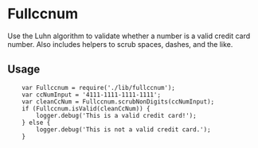 Fullccnum
=========

Use the Luhn algorithm to validate whether a number is a valid credit card number. Also includes helpers to scrub spaces, dashes, and the like.

## Usage

		var Fullccnum = require('./lib/fullccnum');
		var ccNumInput = '4111-1111-1111-1111';
		var cleanCcNum = Fullccnum.scrubNonDigits(ccNumInput);
		if (Fullccnum.isValid(cleanCcNum)) {
			logger.debug('This is a valid credit card!');
		} else {
			logger.debug('This is not a valid credit card.');
		}
